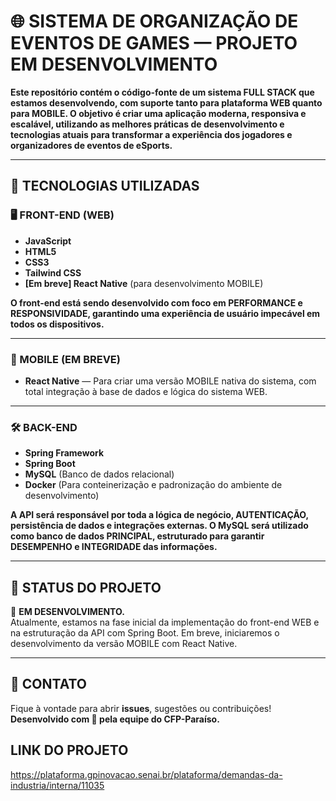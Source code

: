 # 🌐 SISTEMA DE ORGANIZAÇÃO DE EVENTOS DE GAMES — PROJETO EM DESENVOLVIMENTO

**Este repositório contém o código-fonte de um sistema FULL STACK que estamos desenvolvendo, com suporte tanto para plataforma WEB quanto para MOBILE. O objetivo é criar uma aplicação moderna, responsiva e escalável, utilizando as melhores práticas de desenvolvimento e tecnologias atuais para transformar a experiência dos jogadores e organizadores de eventos de eSports.**

---

## 🚀 TECNOLOGIAS UTILIZADAS

### 🖥️ FRONT-END (WEB)

- **JavaScript**
- **HTML5**
- **CSS3**
- **Tailwind CSS**
- **[Em breve] React Native** (para desenvolvimento MOBILE)

**O front-end está sendo desenvolvido com foco em PERFORMANCE e RESPONSIVIDADE, garantindo uma experiência de usuário impecável em todos os dispositivos.**

---

### 📱 MOBILE (EM BREVE)

- **React Native** — Para criar uma versão MOBILE nativa do sistema, com total integração à base de dados e lógica do sistema WEB.

---

### 🛠️ BACK-END

- **Spring Framework**
- **Spring Boot**
- **MySQL** (Banco de dados relacional)
- **Docker** (Para conteinerização e padronização do ambiente de desenvolvimento)

**A API será responsável por toda a lógica de negócio, AUTENTICAÇÃO, persistência de dados e integrações externas. O MySQL será utilizado como banco de dados PRINCIPAL, estruturado para garantir DESEMPENHO e INTEGRIDADE das informações.**

---

## 🧪 STATUS DO PROJETO

🔧 **EM DESENVOLVIMENTO.**  
Atualmente, estamos na fase inicial da implementação do front-end WEB e na estruturação da API com Spring Boot. Em breve, iniciaremos o desenvolvimento da versão MOBILE com React Native.

---

## 💬 CONTATO

Fique à vontade para abrir **issues**, sugestões ou contribuições!  
**Desenvolvido com 💙 pela equipe do CFP-Paraíso.**

## LINK DO PROJETO

https://plataforma.gpinovacao.senai.br/plataforma/demandas-da-industria/interna/11035
